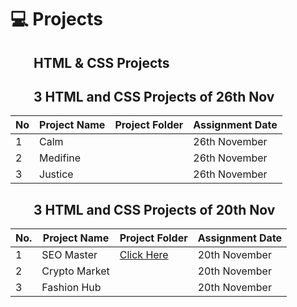 # 💻 Projects 

## <img height="16px" src="https://www.w3.org/html/logo/badge/html5-badge-h-solo.png"><img height="16px" src="https://user-images.githubusercontent.com/110087385/210600757-c5cd4168-1913-4cb9-8c09-1d43f9a7565b.png"> HTML & CSS Projects


## <img height="16px" src="https://www.w3.org/html/logo/badge/html5-badge-h-solo.png"><img height="16px" src="https://user-images.githubusercontent.com/110087385/210600757-c5cd4168-1913-4cb9-8c09-1d43f9a7565b.png"> 3 HTML and CSS Projects of 26th Nov

| No 	| **Project Name** 	| **Project Folder**                                                    	| **Assignment Date** 	|
|----	|------------------	|-----------------------------------------------------------------------	|---------------------	|
| 1  	| Calm             	| <!--[Click Here](./All%20Projects/2.%20Project%2026th%20Nov/Project%201/)--> 	| 26th November       	|
| 2  	| Medifine         	| <!--[Click Here](./All%20Projects/2.%20Project%2026th%20Nov/Project%202/) -->	| 26th November       	|
| 3  	| Justice          	| <!--[Click Here](./All%20Projects/2.%20Project%2026th%20Nov/Project%203/) -->	| 26th November       	|


## <img height="16px" src="https://www.w3.org/html/logo/badge/html5-badge-h-solo.png"><img height="16px" src="https://user-images.githubusercontent.com/110087385/210600757-c5cd4168-1913-4cb9-8c09-1d43f9a7565b.png"> 3 HTML and CSS Projects of 20th Nov

| No. 	| **Project Name** 	| **Project Folder**                                                                  	| Assignment Date 	|
|-----	|------------------	|-------------------------------------------------------------------------------------	|-----------------	|
| 1   	| SEO Master       	| [Click Here]() 	| 20th November   	|
| 2   	| Crypto Market    	|<!-- [Click Here](./All%20Projects/1.%20Project%2020th%20Nov/FSJS%202.0%20Project%2002/)--> 	| 20th November   	|
| 3   	| Fashion Hub      	| <!--[Click Here](./All%20Projects/1.%20Project%2020th%20Nov/FSJS%202.0%20Project%2003/) -->	| 20th November   	|
